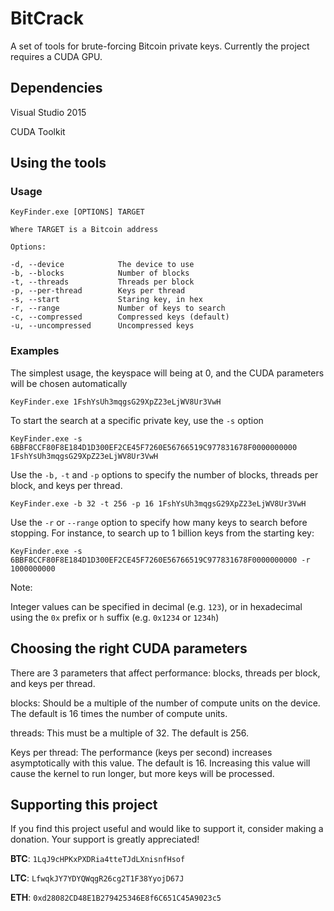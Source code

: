 # BitCrack

A set of tools for brute-forcing Bitcoin private keys. Currently the project requires a CUDA GPU.


## Dependencies

Visual Studio 2015

CUDA Toolkit



## Using the tools

### Usage
```
KeyFinder.exe [OPTIONS] TARGET

Where TARGET is a Bitcoin address

Options:

-d, --device            The device to use
-b, --blocks            Number of blocks
-t, --threads           Threads per block
-p, --per-thread        Keys per thread
-s, --start             Staring key, in hex
-r, --range             Number of keys to search
-c, --compressed        Compressed keys (default)
-u, --uncompressed      Uncompressed keys
```

### Examples


The simplest usage, the keyspace will being at 0, and the CUDA parameters will be chosen automatically
```
KeyFinder.exe 1FshYsUh3mqgsG29XpZ23eLjWV8Ur3VwH
```

To start the search at a specific private key, use the `-s` option

```
KeyFinder.exe -s 6BBF8CCF80F8E184D1D300EF2CE45F7260E56766519C977831678F0000000000 1FshYsUh3mqgsG29XpZ23eLjWV8Ur3VwH
```


Use the `-b,` `-t` and `-p` options to specify the number of blocks, threads per block, and keys per thread.
```
KeyFinder.exe -b 32 -t 256 -p 16 1FshYsUh3mqgsG29XpZ23eLjWV8Ur3VwH
```

Use the `-r` or `--range` option to specify how many keys to search before stopping. For instance, to search up to 1 billion keys from the starting key:

```
KeyFinder.exe -s 6BBF8CCF80F8E184D1D300EF2CE45F7260E56766519C977831678F0000000000 -r 1000000000
```

Note:

Integer values can be specified in decimal (e.g. `123`), or in hexadecimal using the `0x` prefix or `h` suffix (e.g. `0x1234` or `1234h`)


## Choosing the right CUDA parameters

There are 3 parameters that affect performance: blocks, threads per block, and keys per thread.


blocks: Should be a multiple of the number of compute units on the device. The default is 16 times the number of compute units.

threads: This must be a multiple of 32. The default is 256.

Keys per thread: The performance (keys per second) increases asymptotically with this value. The default is 16. Increasing this value will cause the kernel to run longer, but more keys will be processed.


## Supporting this project

If you find this project useful and would like to support it, consider making a donation. Your support is greatly appreciated!

**BTC**: `1LqJ9cHPKxPXDRia4tteTJdLXnisnfHsof`

**LTC**: `LfwqkJY7YDYQWqgR26cg2T1F38YyojD67J`

**ETH**: `0xd28082CD48E1B279425346E8f6C651C45A9023c5`
